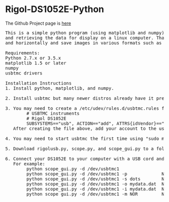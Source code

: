 # Rigol-DS1052E-Python

The Github Project page is [here](http://vinniem-3.github.io/Rigol-DS1052E-Interface/)

<pre>
This is a simple python program (using matplotlib and numpy) for connecting to a Rigol DS1052E digital oscilloscope
and retrieving the data for display on a linux computer. Thanks to matplotlib, you can scale the data vertically
and horizontally and save images in various formats such as jpeg and png.

Requirements:
Python 2.7.x or 3.5.x
matplotlib 1.5 or later
numpy
usbtmc drivers

Installation Instructions
1. Install python, matplotlib, and numpy.

2. Install usbtmc but many newer distros already have it pre-installed.

3. You may need to create a /etc/udev/rules.d/usbtmc.rules file containing the following:
        # USBTMC instruments
        # Rigol DS1052E
        SUBSYSTEMS=="usb", ACTION=="add", ATTRS{idVendor}=="1ab1", ATTRS{idProduct}=="0588", GROUP="usbtmc", MODE="0660"
   After creating the file above, add your account to the usbtmc group, and logout and back in.

4. You may need to start usbtmc the first time using "sudo modprobe usbtmc"

5. Download rigolusb.py, scope.py, and scope_gui.py to a folder.

6. Connect your DS1052E to your computer with a USB cord and run scope_gui.py and pass in the device path.
   For example:
        python scope_gui.py -d /dev/usbtmc1
        python scope_gui.py -d /dev/usbtmc1 -p             Note: -p displays a printfriendly black and white graph
        python scope_gui.py -d /dev/usbtmc1 -s dots        Note: plots dots instead of lines
        python scope_gui.py -d /dev/usbtmc1 -o mydata.dat  Note: Saves scope data to a file
        python scope_gui.py -d /dev/usbtmc1 -i mydata.dat  Note: Opens scope data from a file
        python scope_gui.py -d /dev/usbtmc1 -m NOR         Note: Only retrieves 600 data points instead of entire scope memory.
</pre>
